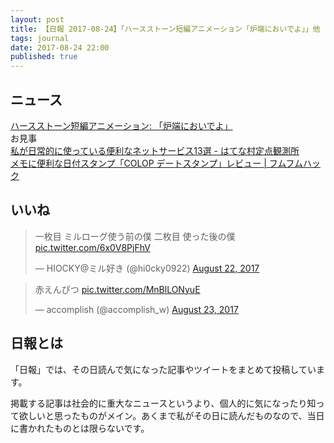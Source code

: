 ```yaml
---
layout: post
title: 【日報 2017-08-24】「ハースストーン短編アニメーション「炉端においでよ」」他
tags: journal
date: 2017-08-24 22:00
published: true
---
```



## ニュース

<div class="news"><a href="http://www.youtube.com/watch?v=VmymVCNV4MI" target="_blank">ハースストーン短編アニメーション: 「炉端においでよ」</a>
<div class="newscomme">お見事</div>
</div>

<div class="news"><a href="http://hatebu.me/entry/2017/08/23/202350" target="_blank">私が日常的に使っている便利なネットサービス13選 - はてな村定点観測所</a>
<div class="newscomme"></div>
</div>

<div class="news"><a href="http://www.fumufumu89.com/colop-minidater-stamp/" target="_blank">メモに便利な日付スタンプ「COLOP デートスタンプ」レビュー | フムフムハック</a>
<div class="newscomme"></div>
</div>


## いいね

 
<blockquote class="twitter-tweet"><p lang="ja" dir="ltr">一枚目 ミルローグ使う前の僕
二枚目 使った後の僕 <a href="https://t.co/6x0V8PjFhV">pic.twitter.com/6x0V8PjFhV</a></p>&mdash; HIOCKY@ミル好き (@hi0cky0922) <a href="https://twitter.com/hi0cky0922/status/899962517056651265">August 22, 2017</a></blockquote>
<script async src="//platform.twitter.com/widgets.js" charset="utf-8"></script>


<blockquote class="twitter-tweet"><p lang="ja" dir="ltr">赤えんぴつ <a href="https://t.co/MnBlLONyuE">pic.twitter.com/MnBlLONyuE</a></p>&mdash; accomplish (@accomplish_w) <a href="https://twitter.com/accomplish_w/status/900190868396580865">August 23, 2017</a></blockquote>
<script async src="//platform.twitter.com/widgets.js" charset="utf-8"></script>


## 日報とは

「日報」では、その日読んで気になった記事やツイートをまとめて投稿しています。

掲載する記事は社会的に重大なニュースというより、個人的に気になったり知って欲しいと思ったものがメイン。あくまで私がその日に読んだものなので、当日に書かれたものとは限らないです。